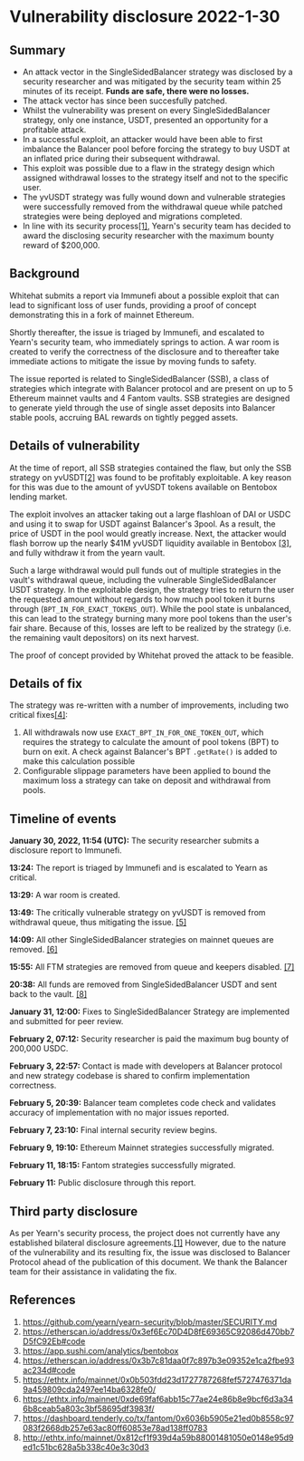 # Vulnerability disclosure 2022-1-30

## Summary

- An attack vector in the SingleSidedBalancer strategy was disclosed by a security researcher and was mitigated by the security team within 25 minutes of its receipt. **Funds are safe, there were no losses.**
- The attack vector has since been succesfully patched.
- Whilst the vulnerability was present on every SingleSidedBalancer strategy, only one instance, USDT, presented an opportunity for a profitable attack.
- In a successful exploit, an attacker would have been able to first imbalance the Balancer pool before forcing the strategy to buy USDT at an inflated price during their subsequent withdrawal.
- This exploit was possible due to a flaw in the strategy design which assigned withdrawal losses to the strategy itself and not to the specific user.
- The yvUSDT strategy was fully wound down and vulnerable strategies were successfully removed from the withdrawal queue while patched strategies were being deployed and migrations completed.
- In line with its security process[[1]](#References), Yearn's security team has decided to award the disclosing security researcher with the maximum bounty reward of $200,000.

## Background

Whitehat submits a report via Immunefi about a possible exploit that can lead to significant loss of user funds, providing a proof of concept demonstrating this in a fork of mainnet Ethereum.

Shortly thereafter, the issue is triaged by Immunefi, and escalated to Yearn's security team, who immediately springs to action. A war room is created to verify the correctness of the disclosure and to thereafter take immediate actions to mitigate the issue by moving funds to safety.

The issue reported is related to SingleSidedBalancer (SSB), a class of strategies which integrate with Balancer protocol and are present on up to 5 Ethereum mainnet vaults and 4 Fantom vaults. SSB strategies are designed to generate yield through the use of single asset deposits into Balancer stable pools, accruing BAL rewards on tightly pegged assets.

## Details of vulnerability

At the time of report, all SSB strategies contained the flaw, but only the SSB strategy on yvUSDT[[2]](#References) was found to be profitably exploitable. A key reason for this was due to the amount of yvUSDT tokens available on Bentobox lending market.

The exploit involves an attacker taking out a large flashloan of DAI or USDC and using it to swap for USDT against Balancer's 3pool. As a result, the price of USDT in the pool would greatly increase. Next, the attacker would flash borrow up the nearly $41M yvUSDT liquidity available in Bentobox [[3]](#References), and fully withdraw it from the yearn vault.

Such a large withdrawal would pull funds out of multiple strategies in the vault's withdrawal queue, including the vulnerable SingleSidedBalancer USDT strategy. In the exploitable design, the strategy tries to return the user the requested amount without regards to how much pool token it burns through (`BPT_IN_FOR_EXACT_TOKENS_OUT`). While the pool state is unbalanced, this can lead to the strategy burning many more pool tokens than the user's fair share. Because of this, losses are left to be realized by the strategy (i.e. the remaining vault depositors) on its next harvest.

The proof of concept provided by Whitehat proved the attack to be feasible.

## Details of fix

The strategy was re-written with a number of improvements, including two critical fixes[[4]](#References):

1. All withdrawals now use `EXACT_BPT_IN_FOR_ONE_TOKEN_OUT`, which requires the strategy to calculate the amount of pool tokens (BPT) to burn on exit. A check against Balancer's BPT `.getRate()` is added to make this calculation possible
2. Configurable slippage parameters have been applied to bound the maximum loss a strategy can take on deposit and withdrawal from pools.

## Timeline of events

**January 30, 2022, 11:54 (UTC):** The security researcher submits a disclosure report to Immunefi.

**13:24:** The report is triaged by Immunefi and is escalated to Yearn as critical.

**13:29:** A war room is created.

**13:49:** The critically vulnerable strategy on yvUSDT is removed from withdrawal queue, thus mitigating the issue. [[5]](#References)

**14:09:** All other SingleSidedBalancer strategies on mainnet queues are removed. [[6]](#References)

**15:55:** All FTM strategies are removed from queue and keepers disabled. [[7]](#References)

**20:38:** All funds are removed from SingleSidedBalancer USDT and sent back to the vault. [[8]](#References)

**January 31, 12:00:** Fixes to SingleSidedBalancer Strategy are implemented and submitted for peer review.

**February 2, 07:12:** Security researcher is paid the maximum bug bounty of 200,000 USDC.

**February 3, 22:57:** Contact is made with developers at Balancer protocol and new strategy codebase is shared to confirm implementation correctness.

**February 5, 20:39:** Balancer team completes code check and validates accuracy of implementation with no major issues reported.

**February 7, 23:10:** Final internal security review begins.

**February 9, 19:10:** Ethereum Mainnet strategies successfully migrated.

**February 11, 18:15:** Fantom strategies successfully migrated.

**February 11:** Public disclosure through this report.

## Third party disclosure

As per Yearn's security process, the project does not currently have any established bilateral disclosure agreements.[[1]](#References) However, due to the nature of the vulnerability and its resulting fix, the issue was disclosed to Balancer Protocol ahead of the publication of this document. We thank the Balancer team for their assistance in validating the fix.

## References

1. https://github.com/yearn/yearn-security/blob/master/SECURITY.md
1. https://etherscan.io/address/0x3ef6Ec70D4D8fE69365C92086d470bb7D5fC92Eb#code
1. https://app.sushi.com/analytics/bentobox
1. https://etherscan.io/address/0x3b7c81daa0f7c897b3e09352e1ca2fbe93ac234d#code
1. https://ethtx.info/mainnet/0x0b503fdd23d1727787268fef5727476371da9a459809cda2497ee14ba6328fe0/
1. https://ethtx.info/mainnet/0xde69faf6abb15c77ae24e86b8e9bcf6d3a346b8ceab5a803c3bf58695df3983f/
1. https://dashboard.tenderly.co/tx/fantom/0x6036b5905e21ed0b8558c97083f2668db257e63ac80ff60853e78ad138ff0783
1. http://ethtx.info/mainnet/0x812cf1f939d4a59b88001481050e0148e95d9ed1c51bc628a5b338c40e3c30d3
